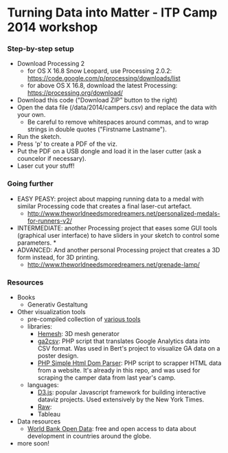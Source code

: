 # Turning Data into Matter - ITP Camp 2014 workshop

### Step-by-step setup

* Download Processing 2
  * for OS X 16.8 Snow Leopard, use Processing 2.0.2: https://code.google.com/p/processing/downloads/list
  * for above OS X 16.8, download the latest Processing: https://processing.org/download/
* Download this code ("Download ZIP" button to the right)
* Open the data file (/data/2014/campers.csv) and replace the data with your own. 
  * Be careful to remove whitespaces around commas, and to wrap strings in double quotes ("Firstname Lastname").
* Run the sketch.
* Press 'p' to create a PDF of the viz.
* Put the PDF on a USB dongle and load it in the laser cutter (ask a councelor if necessary).
* Laser cut your stuff!

### Going further

* EASY PEASY: project about mapping running data to a medal with similar Processing code that creates a final laser-cut artefact.
  * http://www.theworldneedsmoredreamers.net/personalized-medals-for-runners-v2/
* INTERMEDIATE: another Processing project that eases some GUI tools (graphical user interface) to have sliders in your sketch to control some parameters.
  * 
* ADVANCED: And another personal Processing project that creates a 3D form instead, for 3D printing.
  * http://www.theworldneedsmoredreamers.net/grenade-lamp/

### Resources

* Books
  * Generativ Gestaltung
* Other visualization tools
  * pre-compiled collection of [various tools](http://selection.datavisualization.ch/)
  * libraries:
    * [Hemesh](http://www.creativeapplications.net/processing/hemesh-and-hemeshgui-processing/): 3D mesh generator
    * [ga2csv](https://github.com/bertbalcaen/ga2csv): PHP script that translates Google Analytics data into CSV format. Was used in Bert's project to visualize GA data on a poster design.
    * [PHP Simple Html Dom Parser](http://simplehtmldom.sourceforge.net/): PHP script to scrapper HTML data from a website. It's already in this repo, and was used for scraping the camper data from last year's camp.
  * languages:
    * [D3.js](http://d3js.org/): popular Javascript framework for building interactive dataviz projects. Used extensively by the New York Times.
    * [Raw](): 
    * Tableau
* Data resources
  * [World Bank Open Data](http://data.worldbank.org/): free and open access to data about development in countries around the globe.
* more soon!
